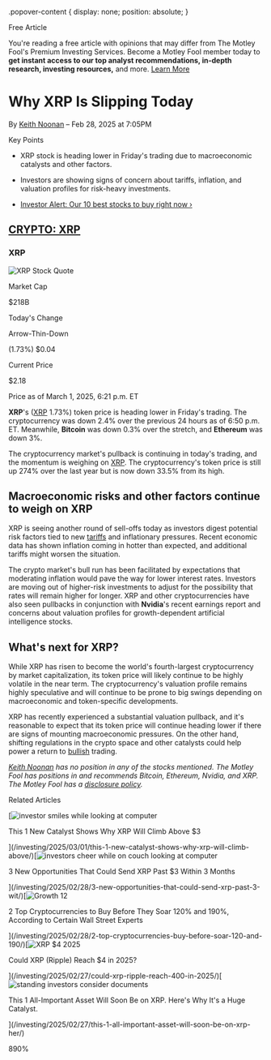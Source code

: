 .popover-content { display: none; position: absolute; }

Free Article[](#)

You're reading a free article with opinions that may differ from The Motley Fool's Premium Investing Services. Become a Motley Fool member today to **get instant access to our top analyst recommendations, in-depth research, investing resources,** and more. [Learn More](https://www.fool.com/mms/mark/op-free-tbox-art)

Why XRP Is Slipping Today
=========================

By [Keith Noonan](/author/6956/) – Feb 28, 2025 at 7:05PM

Key Points

*   XRP stock is heading lower in Friday's trading due to macroeconomic catalysts and other factors.
    
*   Investors are showing signs of concern about tariffs, inflation, and valuation profiles for risk-heavy investments.
    
*   [Investor Alert: Our 10 best stocks to buy right now ›](https://www.fool.com/mms/mark/e-sa-nonbbn-kp?aid=10969&source=isaedikp0000035)
    

[CRYPTO: XRP](/quote/crypto/xrp/)
---------------------------------

### XRP

![XRP Stock Quote](https://g.foolcdn.com/art/companylogos/mark/XRP.png)

Market Cap

$218B

Today's Change

Arrow-Thin-Down

(1.73%) $0.04

Current Price

$2.18

Price as of March 1, 2025, 6:21 p.m. ET

**XRP**'s ([XRP](/quote/crypto/xrp/) 1.73%) token price is heading lower in Friday's trading. The cryptocurrency was down 2.4% over the previous 24 hours as of 6:50 p.m. ET. Meanwhile, **Bitcoin** was down 0.3% over the stretch, and **Ethereum** was down 3%.

The cryptocurrency market's pullback is continuing in today's trading, and the momentum is weighing on [XRP](https://www.fool.com/investing/how-to-invest/stocks/ripple/). The cryptocurrency's token price is still up 274% over the last year but is now down 33.5% from its high.

Macroeconomic risks and other factors continue to weigh on XRP
--------------------------------------------------------------

XRP is seeing another round of sell-offs today as investors digest potential risk factors tied to new [tariffs](https://www.fool.com/terms/t/tariffs/) and inflationary pressures. Recent economic data has shown inflation coming in hotter than expected, and additional tariffs might worsen the situation.

The crypto market's bull run has been facilitated by expectations that moderating inflation would pave the way for lower interest rates. Investors are moving out of higher-risk investments to adjust for the possibility that rates will remain higher for longer. XRP and other cryptocurrencies have also seen pullbacks in conjunction with **Nvidia**'s recent earnings report and concerns about valuation profiles for growth-dependent artificial intelligence stocks.

What's next for XRP?
--------------------

While XRP has risen to become the world's fourth-largest cryptocurrency by market capitalization, its token price will likely continue to be highly volatile in the near term. The cryptocurrency's valuation profile remains highly speculative and will continue to be prone to big swings depending on macroeconomic and token-specific developments.

XRP has recently experienced a substantial valuation pullback, and it's reasonable to expect that its token price will continue heading lower if there are signs of mounting macroeconomic pressures. On the other hand, shifting regulations in the crypto space and other catalysts could help power a return to [bullish](https://www.fool.com/terms/b/bullish/) trading.

_[Keith Noonan](https://www.fool.com/author/6956/) has no position in any of the stocks mentioned. The Motley Fool has positions in and recommends Bitcoin, Ethereum, Nvidia, and XRP. The Motley Fool has a [disclosure policy](https://www.fool.com/legal/fool-disclosure-policy/)._

Related Articles

[![investor smiles while looking at computer](https://g.foolcdn.com/image/?url=https%3A%2F%2Fg.foolcdn.com%2Feditorial%2Fimages%2F809155%2Finvestor-smiles-while-looking-at-computer.jpg&op=resize&w=92&h=52)

This 1 New Catalyst Shows Why XRP Will Climb Above $3

](/investing/2025/03/01/this-1-new-catalyst-shows-why-xrp-will-climb-above/)[![investors cheer while on couch looking at computer](https://g.foolcdn.com/image/?url=https%3A%2F%2Fg.foolcdn.com%2Feditorial%2Fimages%2F808814%2Finvestors-cheer-while-on-couch-looking-at-computer.jpg&op=resize&w=92&h=52)

3 New Opportunities That Could Send XRP Past $3 Within 3 Months

](/investing/2025/02/28/3-new-opportunities-that-could-send-xrp-past-3-wit/)[![Growth 12](https://g.foolcdn.com/image/?url=https%3A%2F%2Fg.foolcdn.com%2Feditorial%2Fimages%2F809272%2Fgrowth-12.jpg&op=resize&w=92&h=52)

2 Top Cryptocurrencies to Buy Before They Soar 120% and 190%, According to Certain Wall Street Experts

](/investing/2025/02/28/2-top-cryptocurrencies-buy-before-soar-120-and-190/)[![XRP $4 2025](https://g.foolcdn.com/image/?url=https%3A%2F%2Fg.foolcdn.com%2Feditorial%2Fimages%2F808419%2Fxrp-4-2025.jpg&op=resize&w=92&h=52)

Could XRP (Ripple) Reach $4 in 2025?

](/investing/2025/02/27/could-xrp-ripple-reach-400-in-2025/)[![standing investors consider documents](https://g.foolcdn.com/image/?url=https%3A%2F%2Fg.foolcdn.com%2Feditorial%2Fimages%2F808798%2Fstanding-investors-consider-documents.jpg&op=resize&w=92&h=52)

This 1 All-Important Asset Will Soon Be on XRP. Here's Why It's a Huge Catalyst.

](/investing/2025/02/27/this-1-all-important-asset-will-soon-be-on-xrp-her/)

890%